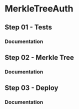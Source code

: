 # MerkleTreeAuth

## Step 01 - Tests

### Documentation

## Step 02 - Merkle Tree

### Documentation

## Step 03 - Deploy

### Documentation
